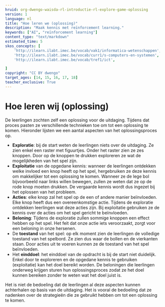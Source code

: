```yaml
---
hruid: org-dwengo-waisda-rl-introductie-rl-explore-game-oplossing
version: 1
language: nl
title: "Hoe leren we (oplossing)"
description: "Maak kennis met reïnforcement learning."
keywords: ["AI", "reïnforcement learning"]
content_type: "text/markdown"
estimated_time: 5
skos_concepts: [
    'http://ilearn.ilabt.imec.be/vocab/vak1/informatica-wetenschappen', 
    'http://ilearn.ilabt.imec.be/vocab/curr1/s-computers-en-systemen',
    'http://ilearn.ilabt.imec.be/vocab/tref1/ict',

]
copyright: "CC BY dwengo"
target_ages: [14, 15, 16, 17, 18]
teacher_exclusive: True
---
```


# Hoe leren wij (oplossing)

De leerlingen zochten zelf een oplossing voor de uitdaging. Tijdens dat proces pasten ze verschillende technieken toe om tot een oplossing te komen. Hieronder lijsten we een aantal aspecten van het oplossingsproces op.

- **Exploratie**: bij de start weten de leerlingen niets over de uitdaging. Ze zien enkel een raster met figuurtjes. Onder het raster zien ze zes knoppen. Door op de knoppen te drukken exploreren ze wat de mogelijkheden van het spel zijn.
- **Exploitatie** van de opgedane kennis: wanneer de leerlingen ontdekken welke invloed een knop heeft op het spel, hergebruiken ze deze kennis om makkelijker tot een oplossing te komen. Wanneer ze de lege bol bijvoorbeeld naar links willen bewegen, zullen ze weten dat ze op de rode knop moeten drukken. De vergaarde kennis wordt dus ingezet bij het oplossen van het probleem.
- **Acties**: elke knop zal het spel op de een of andere manier beïnvloeden. Elke knop heeft dus een overeenkomstige actie. Tijdens de exploratie ontdekken leerlingen wat deze acties zijn. Bij exploitatie gebruiken ze de kennis over de acties om het spel gericht te beïnvloeden.
- **Beloning**: Tijdens de exploratie zullen sommige knoppen een effect hebben op het spel. Het feit dat onze actie iets veroorzaakt, zorgt voor een beloning in onze hersenen. 
- De **toestand** van het spel: op elk moment zien de leerlingen de volledige toestand van het spelbord. Ze zien dus waar de bollen en de vierkanten staan. Door acties uit te voeren kunnen ze de toestand van het spel beïnvloeden.
- Het **einddoel**: het einddoel van de opdracht is bij de start niet duidelijk. Enkel door te exploreren en de opgedane kennis te gebruiken (exploitatie) kan het doel bereikt worden. De beloningen die leerlingen onderweg krijgen sturen hun oplossingsproces zodat ze het doel kunnen bereiken zonder te weten wat het doel juist is.

Het is niet de bedoeling dat de leerlingen al deze aspecten kunnen achterhalen op basis van de uitdaging. Het is vooral de bedoeling dat ze nadenken over de strategieën die ze gebruikt hebben om tot een oplossing te komen.